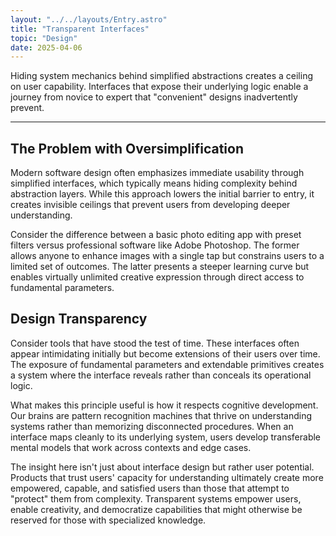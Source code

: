 ```yaml
---
layout: "../../layouts/Entry.astro"
title: "Transparent Interfaces"
topic: "Design"
date: 2025-04-06
---
```


Hiding system mechanics behind simplified abstractions creates a ceiling on user capability. Interfaces that expose their underlying logic enable a journey from novice to expert that "convenient" designs inadvertently prevent.

---

## The Problem with Oversimplification

Modern software design often emphasizes immediate usability through simplified interfaces, which typically means hiding complexity behind abstraction layers. While this approach lowers the initial barrier to entry, it creates invisible ceilings that prevent users from developing deeper understanding.

Consider the difference between a basic photo editing app with preset filters versus professional software like Adobe Photoshop. The former allows anyone to enhance images with a single tap but constrains users to a limited set of outcomes. The latter presents a steeper learning curve but enables virtually unlimited creative expression through direct access to fundamental parameters.

## Design Transparency

Consider tools that have stood the test of time. These interfaces often appear intimidating initially but become extensions of their users over time. The exposure of fundamental parameters and extendable primitives creates a system where the interface reveals rather than conceals its operational logic.

What makes this principle useful is how it respects cognitive development. Our brains are pattern recognition machines that thrive on understanding systems rather than memorizing disconnected procedures. When an interface maps cleanly to its underlying system, users develop transferable mental models that work across contexts and edge cases.

The insight here isn't just about interface design but rather user potential. Products that trust users' capacity for understanding ultimately create more empowered, capable, and satisfied users than those that attempt to "protect" them from complexity. Transparent systems empower users, enable creativity, and democratize capabilities that might otherwise be reserved for those with specialized knowledge.
